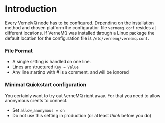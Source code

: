 # Introduction

Every VerneMQ node has to be configured. Depending on the installation method and chosen platform the configuration file `vernemq.conf` resides at different locations. If VerneMQ was installed through a Linux package the default location for the configuration file is `/etc/vernemq/vernemq.conf`.

### File Format

* A single setting is handled on one line.
* Lines are structured `Key = Value`
* Any line starting with \# is a comment, and will be ignored

### Minimal Quickstart configuration

You certainly want to try out VerneMQ right away. For that you need to allow anonymous clients to connect.

* Set `allow_anonymous = on`
* Do not use this setting in production \(or at least _think_ before you do\)

